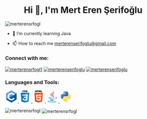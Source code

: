 <h1 align="center">Hi 👋, I'm Mert Eren Şerifoğlu</h1>
<p align="left"> <img src="https://komarev.com/ghpvc/?username=merterensrfogl&label=Profile%20views&color=0e75b6&style=flat" alt="merterensrfogl" /> </p>

- 🌱 I’m currently learning Java

- 📫 How to reach me merterenserifoglu@gmail.com

<h3 align="left">Connect with me:</h3>
<p align="left">
<a href="https://twitter.com/merterensrfogl1" target="blank"><img align="center" src="https://raw.githubusercontent.com/rahuldkjain/github-profile-readme-generator/master/src/images/icons/Social/twitter.svg" alt="merterensrfogl1" height="30" width="40" /></a>
<a href="https://linkedin.com/in/merterenserifoglu" target="blank"><img align="center" src="https://raw.githubusercontent.com/rahuldkjain/github-profile-readme-generator/master/src/images/icons/Social/linked-in-alt.svg" alt="merterenserifoglu" height="30" width="40" /></a>
<a href="https://instagram.com/merterenserifoglu" target="blank"><img align="center" src="https://raw.githubusercontent.com/rahuldkjain/github-profile-readme-generator/master/src/images/icons/Social/instagram.svg" alt="merterenserifoglu" height="30" width="40" /></a>
</p>

<h3 align="left">Languages and Tools:</h3>
<p align="left"> <a href="https://www.cprogramming.com/" target="_blank" rel="noreferrer"> <img src="https://raw.githubusercontent.com/devicons/devicon/master/icons/c/c-original.svg" alt="c" width="40" height="40"/> </a> <a href="https://www.w3schools.com/css/" target="_blank" rel="noreferrer"> <img src="https://raw.githubusercontent.com/devicons/devicon/master/icons/css3/css3-original-wordmark.svg" alt="css3" width="40" height="40"/> </a> <a href="https://www.w3.org/html/" target="_blank" rel="noreferrer"> <img src="https://raw.githubusercontent.com/devicons/devicon/master/icons/html5/html5-original-wordmark.svg" alt="html5" width="40" height="40"/> </a> <a href="https://www.java.com" target="_blank" rel="noreferrer"> <img src="https://raw.githubusercontent.com/devicons/devicon/master/icons/java/java-original.svg" alt="java" width="40" height="40"/> </a> <a href="https://www.python.org" target="_blank" rel="noreferrer"> <img src="https://raw.githubusercontent.com/devicons/devicon/master/icons/python/python-original.svg" alt="python" width="40" height="40"/> </a> </p>

<p><img align="left" src="https://github-readme-stats.vercel.app/api/top-langs?username=merterensrfogl&show_icons=true&locale=en&layout=compact" alt="merterensrfogl" /></p>

<p>&nbsp;<img align="center" src="https://github-readme-stats.vercel.app/api?username=merterensrfogl&show_icons=true&locale=en" alt="merterensrfogl" /></p>
